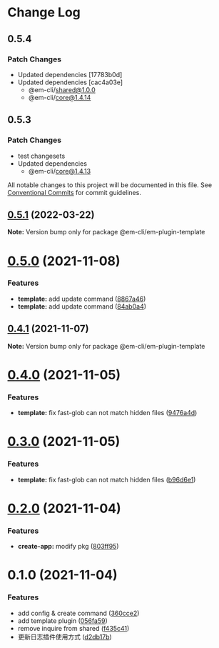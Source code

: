 # Change Log

## 0.5.4

### Patch Changes

- Updated dependencies [17783b0d]
- Updated dependencies [cac4a03e]
  - @em-cli/shared@1.0.0
  - @em-cli/core@1.4.14

## 0.5.3

### Patch Changes

- test changesets
- Updated dependencies
  - @em-cli/core@1.4.13

All notable changes to this project will be documented in this file.
See [Conventional Commits](https://conventionalcommits.org) for commit guidelines.

## [0.5.1](https://github.com/edisonLzy/em-cli/compare/@em-cli/em-plugin-template@0.5.0...@em-cli/em-plugin-template@0.5.1) (2022-03-22)

**Note:** Version bump only for package @em-cli/em-plugin-template

# [0.5.0](https://github.com/edisonLzy/mono-cli/compare/@em-cli/em-plugin-template@0.4.1...@em-cli/em-plugin-template@0.5.0) (2021-11-08)

### Features

- **template:** add update command ([8867a46](https://github.com/edisonLzy/mono-cli/commit/8867a4612f7cccbcd8e4c38a858a96f56b28e4b7))
- **template:** add update command ([84ab0a4](https://github.com/edisonLzy/mono-cli/commit/84ab0a4c9671faf6d327398086e027589af8d1ad))

## [0.4.1](https://github.com/edisonLzy/mono-cli/compare/@em-cli/em-plugin-template@0.4.0...@em-cli/em-plugin-template@0.4.1) (2021-11-07)

**Note:** Version bump only for package @em-cli/em-plugin-template

# [0.4.0](https://github.com/edisonLzy/mono-cli/compare/@em-cli/em-plugin-template@0.3.0...@em-cli/em-plugin-template@0.4.0) (2021-11-05)

### Features

- **template:** fix fast-glob can not match hidden files ([9476a4d](https://github.com/edisonLzy/mono-cli/commit/9476a4dd4c86092a948de5afeebe0b2655b94e37))

# [0.3.0](https://github.com/edisonLzy/mono-cli/compare/@em-cli/em-plugin-template@0.2.0...@em-cli/em-plugin-template@0.3.0) (2021-11-05)

### Features

- **template:** fix fast-glob can not match hidden files ([b96d6e1](https://github.com/edisonLzy/mono-cli/commit/b96d6e180fda91e7b8fec5e444ec4313646d790d))

# [0.2.0](https://github.com/edisonLzy/mono-cli/compare/@em-cli/em-plugin-template@0.1.0...@em-cli/em-plugin-template@0.2.0) (2021-11-04)

### Features

- **create-app:** modify pkg ([803ff95](https://github.com/edisonLzy/mono-cli/commit/803ff95fcba3816e49a99ea037b69b0ba7ca1f32))

# 0.1.0 (2021-11-04)

### Features

- add config & create command ([360cce2](https://github.com/edisonLzy/mono-cli/commit/360cce2055824602ea705a7de6a57e3d39249718))
- add template plugin ([056fa59](https://github.com/edisonLzy/mono-cli/commit/056fa591344847f7ba799827360a0ce9d189753f))
- remove inquire from shared ([f435c41](https://github.com/edisonLzy/mono-cli/commit/f435c416f6bd1c331b59843b24b753dd7aaca4db))
- 更新日志插件使用方式 ([d2db17b](https://github.com/edisonLzy/mono-cli/commit/d2db17bb5a4c4a5f48681ce57932936794110cb5))
